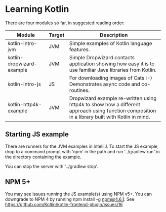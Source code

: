 # Learning Kotlin

There are four modules so far, in suggested reading order:

| Module                    | Target | Description |
|---------------------------|--------|-------------|
| kotlin-intro-jvm          | JVM    | Simple examples of Kotlin language features.
| kotlin-dropwizard-example | JVM    | Simple Dropwizard contacts application showing how easy it is to use familiar Java libraries from Kotlin.
| kotlin-intro-js           | JS     | For downloading images of Cats :-)  Demonstrates async code and co-routines.
| kotlin-http4k-example     | JVM    | Dropwizard example re-written using http4k to show how a different approach using function composition in a library built with Kotlin in mind.

## Starting JS example

There are runners for the JVM examples in IntelliJ.  To start the JS example, 
drop to a command prompt with 'npm' in the path and run '../gradlew run' in
the directory containing the example.

You can stop the server with '../gradlew stop'.

## NPM 5+

You may see issues running the JS example(s) using NPM v5+.  You
can downgrade to NPM 4 by running npm install -g npm@4.6.1. 
See https://github.com/Kotlin/kotlin-frontend-plugin/issues/16